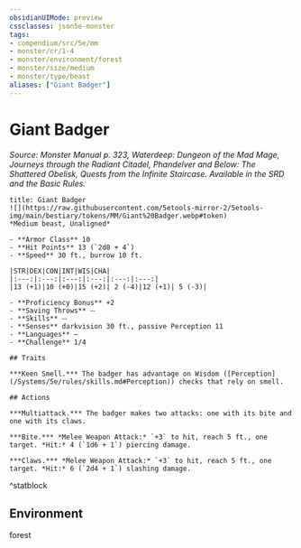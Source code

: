 ```yaml
---
obsidianUIMode: preview
cssclasses: json5e-monster
tags:
- compendium/src/5e/mm
- monster/cr/1-4
- monster/environment/forest
- monster/size/medium
- monster/type/beast
aliases: ["Giant Badger"]
---
```

# Giant Badger
*Source: Monster Manual p. 323, Waterdeep: Dungeon of the Mad Mage, Journeys through the Radiant Citadel, Phandelver and Below: The Shattered Obelisk, Quests from the Infinite Staircase. Available in the SRD and the Basic Rules.*  

```ad-statblock
title: Giant Badger
![](https://raw.githubusercontent.com/5etools-mirror-2/5etools-img/main/bestiary/tokens/MM/Giant%20Badger.webp#token)
*Medium beast, Unaligned*

- **Armor Class** 10
- **Hit Points** 13 (`2d8 + 4`)
- **Speed** 30 ft., burrow 10 ft.

|STR|DEX|CON|INT|WIS|CHA|
|:---:|:---:|:---:|:---:|:---:|:---:|
|13 (+1)|10 (+0)|15 (+2)| 2 (-4)|12 (+1)| 5 (-3)|

- **Proficiency Bonus** +2
- **Saving Throws** ⏤
- **Skills** ⏤
- **Senses** darkvision 30 ft., passive Perception 11
- **Languages** —
- **Challenge** 1/4

## Traits

***Keen Smell.*** The badger has advantage on Wisdom ([Perception](/Systems/5e/rules/skills.md#Perception)) checks that rely on smell.

## Actions

***Multiattack.*** The badger makes two attacks: one with its bite and one with its claws.

***Bite.*** *Melee Weapon Attack:* `+3` to hit, reach 5 ft., one target. *Hit:* 4 (`1d6 + 1`) piercing damage.

***Claws.*** *Melee Weapon Attack:* `+3` to hit, reach 5 ft., one target. *Hit:* 6 (`2d4 + 1`) slashing damage.
```
^statblock

## Environment

forest